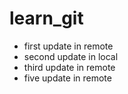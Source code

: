 # learn_git

- first update in remote
- second update in local
- third update in remote
- five update in remote
